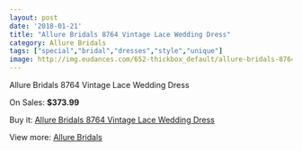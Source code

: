 ```yaml
---
layout: post
date: '2018-01-21'
title: "Allure Bridals 8764 Vintage Lace Wedding Dress"
category: Allure Bridals
tags: ["special","bridal","dresses","style","unique"]
image: http://img.eudances.com/652-thickbox_default/allure-bridals-8764-vintage-lace-wedding-dress.jpg
---
```

Allure Bridals 8764 Vintage Lace Wedding Dress

On Sales: **$373.99**
<a href="https://www.eudances.com/en/allure-bridals/205-allure-bridals-8764-vintage-lace-wedding-dress.html"><amp-img layout="responsive" width="600" height="600" src="//img.eudances.com/652-thickbox_default/allure-bridals-8764-vintage-lace-wedding-dress.jpg" alt="Allure Bridals 8764 Vintage Lace Wedding Dress 0" /></a>
<a href="https://www.eudances.com/en/allure-bridals/205-allure-bridals-8764-vintage-lace-wedding-dress.html"><amp-img layout="responsive" width="600" height="600" src="//img.eudances.com/657-thickbox_default/allure-bridals-8764-vintage-lace-wedding-dress.jpg" alt="Allure Bridals 8764 Vintage Lace Wedding Dress 1" /></a>
<a href="https://www.eudances.com/en/allure-bridals/205-allure-bridals-8764-vintage-lace-wedding-dress.html"><amp-img layout="responsive" width="600" height="600" src="//img.eudances.com/656-thickbox_default/allure-bridals-8764-vintage-lace-wedding-dress.jpg" alt="Allure Bridals 8764 Vintage Lace Wedding Dress 2" /></a>
<a href="https://www.eudances.com/en/allure-bridals/205-allure-bridals-8764-vintage-lace-wedding-dress.html"><amp-img layout="responsive" width="600" height="600" src="//img.eudances.com/655-thickbox_default/allure-bridals-8764-vintage-lace-wedding-dress.jpg" alt="Allure Bridals 8764 Vintage Lace Wedding Dress 3" /></a>
<a href="https://www.eudances.com/en/allure-bridals/205-allure-bridals-8764-vintage-lace-wedding-dress.html"><amp-img layout="responsive" width="600" height="600" src="//img.eudances.com/654-thickbox_default/allure-bridals-8764-vintage-lace-wedding-dress.jpg" alt="Allure Bridals 8764 Vintage Lace Wedding Dress 4" /></a>
<a href="https://www.eudances.com/en/allure-bridals/205-allure-bridals-8764-vintage-lace-wedding-dress.html"><amp-img layout="responsive" width="600" height="600" src="//img.eudances.com/653-thickbox_default/allure-bridals-8764-vintage-lace-wedding-dress.jpg" alt="Allure Bridals 8764 Vintage Lace Wedding Dress 5" /></a>

Buy it: [Allure Bridals 8764 Vintage Lace Wedding Dress](https://www.eudances.com/en/allure-bridals/205-allure-bridals-8764-vintage-lace-wedding-dress.html "Allure Bridals 8764 Vintage Lace Wedding Dress")

View more: [Allure Bridals](https://www.eudances.com/en/2-allure-bridals "Allure Bridals")